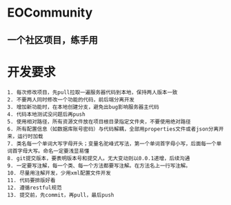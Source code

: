 # EOCommunity
## 一个社区项目，练手用

# 开发要求
    1. 每次修改项目，先pull拉取一遍服务器代码到本地，保持两人版本一致
    2. 不要两人同时修改一个功能的代码，前后端分离开发
    3. 增加新功能时，在本地创建分支，避免出bug影响服务器主代码
    4. 代码本地测试没问题后再push
    5. 使用相对路径，所有资源文件放在项目根目录指定文件夹，不要使用绝对路径
    6. 所有配置信息（如数据库账号密码）与代码解耦，全部用properties文件或者json分离开来，运行时加载
    7. 类名每一个单词大写字母开头；变量名驼峰式写法，第一个单词首字母小写，后面每一个单词首字母大写。命名一定要浅显易懂
    8. git提交版本，要表明版本号和提交人。无大变动则以0.0.1递增，后续沟通
    9. 一定要写注解，每一个类、每一个方法都要写注解。在方法名上一行写注解。
    10. 尽量用注解开发，少用xml配置文件开发
    11. 代码要排版好看
    12. 遵循restful规范
    13. 提交前，先commit，再pull，最后push
